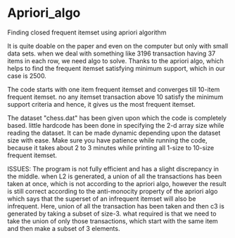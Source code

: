 # Apriori_algo
Finding closed frequent itemset using apriori algorithm


It is quite doable on the paper and even on the computer but only with small data sets. when we deal with something like 3196 transaction having 37 items in each row, we need algo to solve. Thanks to the apriori algo, which helps to find the frequent itemset satisfying minimum support, which in our case is 2500. 

The code starts with one item frequent itemset and converges till 10-item frequent itemset. no any itemset transaction above 10 satisfy the minimum support criteria and hence, it gives us the most frequent itemset.

The dataset "chess.dat" has been given upon which the code is completely based. little hardcode has been done in specifying the 2-d array size while reading the dataset. It can be made dynamic depending upon the dataset size with ease. Make sure you have patience while running the code, because it takes about 2 to 3 minutes while printing all 1-size to 10-size frequent itemset.

ISSUES:
The program is not fully efficient and has a slight discrepancy in the middle. when L2 is generated, a union of all the transactions has been taken at once, which is not according to the apriori algo, however the result is still correct according to the anti-monocity property of the apriori algo which says that the superset of an infrequent itemset will also be infrequent.
Here, union of all the transaction has been taken and then c3 is generated by taking a subset of size-3. what required is that we need to take the union of only those transactions, which start with the same item and then make a subset of 3 elements.

